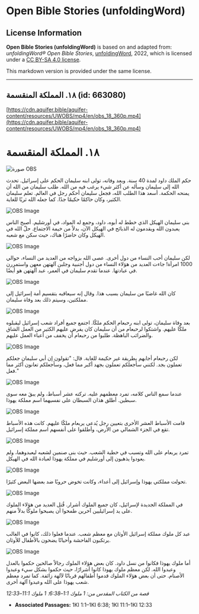 # Open Bible Stories (unfoldingWord)

## License Information

**Open Bible Stories (unfoldingWord)** is based on and adapted from: _unfoldingWord® Open Bible Stories_, [unfoldingWord](https://unfoldingword.org/utw), 2022, which is licensed under a [CC BY-SA 4.0 license](https://creativecommons.org/licenses/by-sa/4.0/legalcode.en).

This markdown version is provided under the same license.



--------------------------------

## ١٨. المملكة المنقسمة (id: 663080)

[https://cdn.aquifer.bible/aquifer-content/resources/UWOBS/mp4/en/obs_18_360p.mp4](https://cdn.aquifer.bible/aquifer-content/resources/UWOBS/mp4/en/obs_18_360p.mp4)

١٨. المملكة المنقسمة
====================

![صورة OBS](https://cdn.aquifer.bible/aquifer-content/resources/UWOBS/jpg/360px/obs-en-18-01.jpg)

حكم الملك داود لمدة 40 سنة. وبعد وفاته، تولى ابنه سليمان الحكم على إسرائيل. تحدث الله إلى سليمان وسأله عن أكثر شيء يرغب فيه من الله. طلب سليمان من الله أن يمنحه الحكمة. أسعد هذا الطلب الله، فجعل سليمان أحكم رجل في العالم. تعلم سليمان الكثير، وكان حاكمًا حكيمًا جدًا. كما جعله الله ثريًا للغاية.

![OBS Image](https://cdn.aquifer.bible/aquifer-content/resources/UWOBS/jpg/360px/obs-en-18-02.jpg)

 بنى سليمان الهيكل الذي خطط له أبوه، داود، وجمع له المواد، في أورشليم. أصبح الناس يعبدون الله ويقدمون له الذبائح في الهيكل الآن، بدلاً من خيمة الاجتماع. حلّ الله في الهيكل وكان حاضرًا هناك، حيث سكن مع شعبه.

![OBS Image](https://cdn.aquifer.bible/aquifer-content/resources/UWOBS/jpg/360px/obs-en-18-03.jpg)

لكن سليمان أحب النساء من دول أخرى. عصى الله بزواجه من العديد من النساء، حوالي 1000 امرأة! جاءت العديد من هؤلاء النساء من دول أجنبية وجلبن آلهتهن معهن واستمررن في عبادتها. عندما تقدم سليمان في العمر، عبد آلهتهن هو أيضًا.

![OBS Image](https://cdn.aquifer.bible/aquifer-content/resources/UWOBS/jpg/360px/obs-en-18-04.jpg)

كان الله غاضبًا من سليمان بسبب هذا. وقال إنه سيعاقبه بتقسيم أمة إسرائيل إلى مملكتين، وسيتم ذلك بعد وفاة سليمان.

![OBS Image](https://cdn.aquifer.bible/aquifer-content/resources/UWOBS/jpg/360px/obs-en-18-05.jpg)

بعد وفاة سليمان، تولى ابنه رحبعام الحكم ملكًا. اجتمع جميع أفراد شعب إسرائيل ليقبلوه ملكًا عليهم. واشتكوا لرحبعام من أن سليمان كان يفرض عليهم الكثير من العمل الشاق والضرائب الباهظة. طلبوا من رحبعام أن يخفف من أعباء العمل عليهم.

![OBS Image](https://cdn.aquifer.bible/aquifer-content/resources/UWOBS/jpg/360px/obs-en-18-06.jpg)

لكن رحبعام أجابهم بطريقة غير حكيمة للغاية. قال: "تقولون إن أبي سليمان جعلكم تعملون بجد. لكنني سأجعلكم تعملون بجهد أكبر مما فعل، وسأجعلكم تعانون أكثر مما فعل."

![OBS Image](https://cdn.aquifer.bible/aquifer-content/resources/UWOBS/jpg/360px/obs-en-18-07.jpg)

عندما سمع الناس كلامه، تمرد معظمهم عليه. تركته عشر أسباط، ولم يبقَ معه سوى سبطين. أطلق هذان السبطان على نفسيهما اسم مملكة يهوذا.

![OBS Image](https://cdn.aquifer.bible/aquifer-content/resources/UWOBS/jpg/360px/obs-en-18-08.jpg)

قامت الأسباط العشر الأخرى بتعيين رجل يُدعى يربعام ملكًا عليهم. كانت هذه الأسباط تقع في الجزء الشمالي من الأرض، وأطلقوا على أنفسهم اسم مملكة إسرائيل.

![OBS Image](https://cdn.aquifer.bible/aquifer-content/resources/UWOBS/jpg/360px/obs-en-18-09.jpg)

تمرد يربعام على الله وتسبب في خطية الشعب. حيث بنى صنمين لشعبه ليعبدوهما، ولم يعودوا يذهبون إلى أورشليم في مملكة يهوذا لعبادة الله في الهيكل.

![OBS Image](https://cdn.aquifer.bible/aquifer-content/resources/UWOBS/jpg/360px/obs-en-18-10.jpg)

تحولت مملكتي يهوذا وإسرائيل إلى أعداء، وكانت تخوض حروبًا ضد بعضها البعض كثيرًا.

![OBS Image](https://cdn.aquifer.bible/aquifer-content/resources/UWOBS/jpg/360px/obs-en-18-11.jpg)

في المملكة الجديدة لإسرائيل، كان جميع الملوك أشرار. قُتل العديد من هؤلاء الملوك على يد إسرائيليين آخرين طمحوا أن يصبحوا ملوكًا بدلاً منهم.

![OBS Image](https://cdn.aquifer.bible/aquifer-content/resources/UWOBS/jpg/360px/obs-en-18-12.jpg)

عبد كل ملوك مملكة إسرائيل الأوثان مع معظم شعب. عندما فعلوا ذلك، كانوا في الغالب يرتكبون الفاحشة وأحيانًا يضحون بالأطفال للأوثان.

![OBS Image](https://cdn.aquifer.bible/aquifer-content/resources/UWOBS/jpg/360px/obs-en-18-13.jpg)

أما ملوك يهوذا فكانوا من نسل داود. كان بعض هؤلاء الملوك رجالاً صالحين حكموا بالعدل وعبدوا الله. لكن معظم ملوك يهوذا كانوا أشرارًا، حيث حكموا بشكل سيء وعبدوا الأصنام. حتى أن بعض هؤلاء الملوك قدموا أطفالهم قربانًا لآلهة زائفة. كما تمرد معظم شعب يهوذا على الله وعبدوا آلهة أخرى.

*قصة من الكتاب المقدس من: 1 ملوك 1:1–6:38؛ 1 ملوك 11:1–12:33*

* **Associated Passages:** 1KI 1:1–1KI 6:38; 1KI 11:1–1KI 12:33

